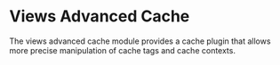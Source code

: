 Views Advanced Cache
====================

The views advanced cache module provides a cache plugin that allows more precise manipulation of cache tags and cache contexts.

